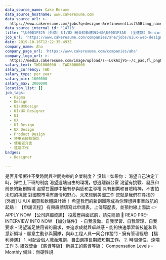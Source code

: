 ```yaml
---
data_source_name: Cake Resume
data_source_hostname: www.cakeresume.com
data_source_url: >-
  https://www.cakeresume.com/jobs?q=designer&refinementList%5Blang_name%5D%5B0%5D=English&refinementList%5Bsalary_type%5D=per_year
data_source_internal_id: '14713'
title: "\U0001F525 [外商] UI/UX 網頁和軟體設計師\U0001F3A8  (全遠端) Senior/Junior UI/UX Web/App Designer (Remote)"
job_url: 'https://www.cakeresume.com/companies/aha/jobs/uiux-web-design'
date: 2019-10-16T12:22:35.493Z
company_name: Aha
company_page_url: 'https://www.cakeresume.com/companies/aha'
company_logo_url: >-
  https://media.cakeresume.com/image/upload/s--L6kAIjYG--/c_pad,fl_png8,h_200,w_200/v1647593128/bpcgzmpercnwqu9xorou.png
salary_text: TWD1000000 - TWD3000000
salary_currency: TWD
salary_type: per_year
salary_min: 1000000
salary_max: 3000000
location_list: []
job_tags:
  - Figma
  - Design
  - UI/UXDesign
  - UI/UX Designer
  - UI
  - UX
  - UI Design
  - UX Design
  - Product Design
  - 使用者經驗設計
  - 使用者介面
  - 遠端工作
badges:
  - Designer

---
```


是否非常嚮往不受時間與空間拘束的企業制度？ 沒錯！如果你： 渴望自己決定工時，彈性上下班的制度 渴望遠端自由的環境，想逃離辦公室 渴望有挑戰、發展和前景的新創領域 渴望在團隊中擁有參與感和主導權 具有創業和冒險精神，不害怕未知的挑戰 對國際市場有熱情和野心，未來想到美國工作 您就是我們在尋找的 [外商] UI/UX 網頁和軟體設計師！ 希望我們的新創團隊成為你理想與事業啟航的起點！ 【申請流程】 有興趣請填寫此申請表，上傳履歷表，並預約線上面談 👉 APPLY NOW 【公司詳細資訊】 投履歷與面試前，請先閱讀 📕 READ PRE-INTERVIEW INFO NOW 【加分條件】 - 自我激勵、自我學習、自我管理、自我要求 - 渴望滿足使用者的需求，並追求成就與卓越感 - 能夠快速學習新技能和熟悉新領域 - 願意主動參與團隊，與非工程人員一同合作奮鬥 - 擁有管理經驗 【福利待遇】 1. 可配合個人職涯規劃，自由選擇長期或短期工作。 2. 時間彈性、遠端工作 3. 績效獎金 【薪資等級】 新員工的薪資等級： Compensation Levels - Monthly 備註：無硬性規